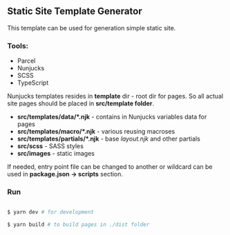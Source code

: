 ## Static Site Template Generator

This template can be used for generation simple static site.

### Tools:

- Parcel
- Nunjucks
- SCSS
- TypeScript


Nunjucks templates resides in **template** dir - root dir for pages.
So all actual site pages should be placed in **src/template folder**.

- **src/templates/data/\*.njk** - contains in Nunjucks variables data for pages
- **src/templates/macro/\*.njk** - various reusing macroses
- **src/templates/partials/\*.njk** - base *layout.njk* and other partials
- **src/scss** - SASS styles
- **src/images** - static images

If needed, entry point file can be changed to another or wildcard 
can be used in **package.json -> scripts** section.

### Run

```bash

$ yarn dev # for development

$ yarn build # to build pages in ./dist folder

```

